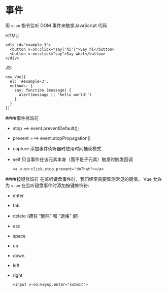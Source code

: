 # 事件

用 ```v-on``` 指令监听 DOM 事件来触发JavaScript 代码

HTML:

    <div id="example-3">
      <button v-on:click="say('hi')">Say hi</button>
      <button v-on:click="say">Say what</button>
    </div>

JS:

    new Vue({
      el: '#example-3',
      methods: {
        say: function (message) {
          alert(message || 'hello world!')
        }
      }
    })

####事件修饰符

* stop  ==> event.preventDefault();
* prevent ===> event.stopPropagation()
* capture 添加事件侦听器时使用时间捕获模式
* self 只当事件在该元素本身（而不是子元素）触发时触发回调

      <a v-on:click.stop.prevent="doThat"></a>

####按键修饰符
在监听键盘事件时，我们经常需要监测常见的键值。 Vue 允许为 ```v-on``` 在监听键盘事件时添加按键修饰符:

* enter
* tab
* delete (捕获 “删除” 和 “退格” 键)
* esc
* space
* up
* down
* left
* right

      <input v-on:keyup.enter="submit">